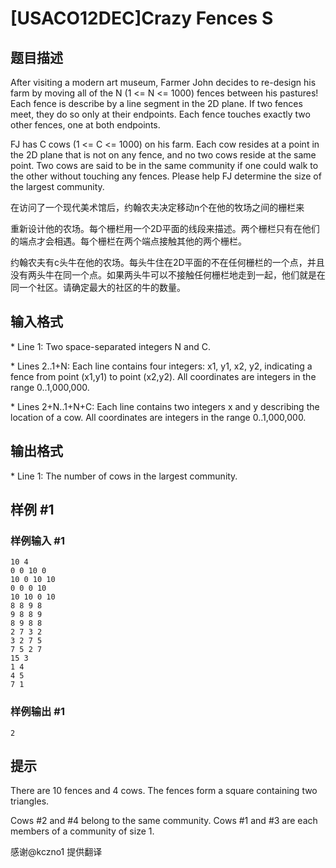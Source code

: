 # [USACO12DEC]Crazy Fences S

## 题目描述

After visiting a modern art museum, Farmer John decides to re-design his farm by moving all of the N (1 <= N <= 1000) fences between his pastures! Each fence is describe by a line segment in the 2D plane.  If two fences meet, they do so only at their endpoints.  Each fence touches exactly two other fences, one at both endpoints.

FJ has C cows (1 <= C <= 1000) on his farm.  Each cow resides at a point in the 2D plane that is not on any fence, and no two cows reside at the same point.  Two cows are said to be in the same community if one could walk to the other without touching any fences.  Please help FJ determine the size of the largest community.

 
在访问了一个现代美术馆后，约翰农夫决定移动n个在他的牧场之间的栅栏来


重新设计他的农场。每个栅栏用一个2D平面的线段来描述。两个栅栏只有在他们的端点才会相遇。每个栅栏在两个端点接触其他的两个栅栏。


约翰农夫有c头牛在他的农场。每头牛住在2D平面的不在任何栅栏的一个点，并且没有两头牛在同一个点。如果两头牛可以不接触任何栅栏地走到一起，他们就是在同一个社区。请确定最大的社区的牛的数量。


## 输入格式

\* Line 1: Two space-separated integers N and C.

\* Lines 2..1+N: Each line contains four integers: x1, y1, x2, y2, indicating a fence from point (x1,y1) to point (x2,y2).  All coordinates are integers in the range 0..1,000,000.

\* Lines 2+N..1+N+C: Each line contains two integers x and y describing the location of a cow.  All coordinates are integers in the range 0..1,000,000.


## 输出格式

\* Line 1: The number of cows in the largest community.


## 样例 #1

### 样例输入 #1
```
10 4 
0 0 10 0 
10 0 10 10 
0 0 0 10 
10 10 0 10 
8 8 9 8 
9 8 8 9 
8 9 8 8 
2 7 3 2 
3 2 7 5 
7 5 2 7 
15 3 
1 4 
4 5 
7 1
```

### 样例输出 #1

```
2
```

## 提示

There are 10 fences and 4 cows.  The fences form a square containing two triangles.


Cows #2 and #4 belong to the same community.  Cows #1 and #3 are each members of a community of size 1.


感谢@kczno1 提供翻译

